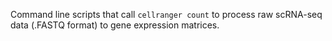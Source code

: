 Command line scripts that call `cellranger count` to process raw scRNA-seq data (.FASTQ format) to gene expression matrices.
